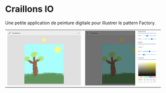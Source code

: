 # Craillons IO

Une petite application de peinture digitale pour illustrer le pattern Factory.

<table>
<tr>
<td><img src="public/demo1.png"/></td>
<td><img src="public/demo2.png"/></td>
</tr>
</table>